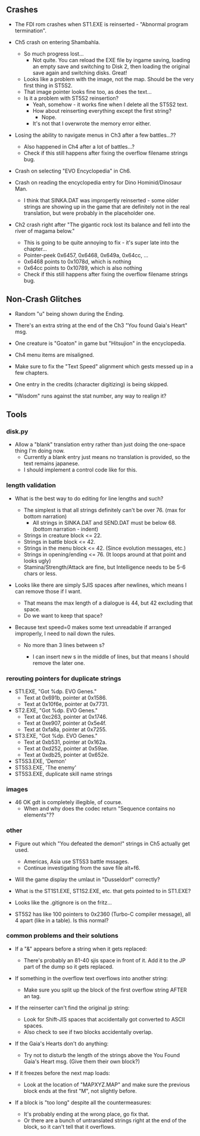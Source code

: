 ## Crashes
* The FDI rom crashes when ST1.EXE is reinserted - "Abnormal program termination".

* Ch5 crash on entering Shambahla.
    * So much progress lost...
        * Not quite. You can reload the EXE file by ingame saving, loading an empty save and switching to Disk 2, then loading the original save again and switching disks. Great!
    * Looks like a problem with the image, not the map. Should be the very first thing in ST5S2.
    * That image pointer looks fine too, as does the text...
    * Is it a problem with ST5S2 reinsertion?
        * Yeah, somehow - it works fine when I delete all the ST5S2 text.
        * How about reinserting everything except the first string?
            * Nope.
        * It's not that I overwrote the memory error either.
    
* Losing the ability to navigate menus in Ch3 after a few battles...??
    * Also happened in Ch4 after a lot of battles...?
    * Check if this still happens after fixing the overflow filename strings bug.

* Crash on selecting "EVO Encyclopedia" in Ch6.

* Crash on reading the encyclopedia entry for Dino Hominid/Dinosaur Man.
    * I think that SINKA.DAT was impropertly reinserted - some older strings are showing up in the game that are definitely not in the real translation, but were probably in the placeholder one.

* Ch2 crash right after "The gigantic rock lost its balance and fell into the river of magama below."
    * This is going to be quite annoying to fix - it's super late into the chapter...
    * Pointer-peek 0x6457, 0x6468, 0x649a, 0x64cc, ...
    * 0x6468 points to 0x1078d, which is nothing
    * 0x64cc points to 0x10789, which is also nothing
    * Check if this still happens after fixing the overflow filename strings bug.

## Non-Crash Glitches
* Random "u" being shown during the Ending.

* There's an extra string at the end of the Ch3 "You found Gaia's Heart" msg.

* One creature is "Goaton" in game but "Hitsujion" in the encyclopedia.

* Ch4 menu items are misaligned.

* Make sure to fix the "Text Speed" alignment which gests messed up in a few chapters.

* One entry in the credits (character digitizing) is being skipped.

* "Wisdom" runs against the stat number, any way to realign it?

## Tools

### disk.py
* Allow a "blank" translation entry rather than just doing the one-space thing I'm doing now.
    * Currently a blank entry just means no translation is provided, so the text remains japanese.
    * I should implement a control code like <blank> for this.

### length validation
* What is the best way to do editing for line lengths and such?
    * The simplest is that all strings definitely can't be over 76. (max for bottom narration)
        * All strings in SINKA.DAT and SEND.DAT must be below 68. (bottom narration - indent)
    * Strings in creature block <= 22.
    * Strings in battle block <= 42.
    * Strings in the menu block <= 42. (Since evolution messages, etc.)
    * Strings in opening/ending <= 76. (It loops around at that point and looks ugly)
    * Stamina/Strength/Attack are fine, but Intelligence needs to be 5-6 chars or less.

* Looks like there are simply SJIS spaces after newlines, which means I can remove those if I want.
    * That means the max length of a dialogue is 44, but 42 excluding that space.
    * Do we want to keep that space?

* Because text speed=0 makes some text unreadable if arranged improperly, I need to nail down the rules.
    * No more than 3 lines between <WAIT>s?
        * I can insert new <LN>s in the middle of lines, but that means I should remove the later one.

### rerouting pointers for duplicate strings 
* ST1.EXE, "Got %dp. EVO Genes."
    * Text at 0x691b, pointer at 0x1586.
    * Text at 0x10f6e, pointer at 0x7731.
* ST2.EXE, "Got %dp. EVO Genes."
    * Text at 0xc263, pointer at 0x1746.
    * Text at 0xe907, pointer at 0x5e4f.
    * Text at 0xfa8a, pointer at 0x7255.
* ST3.EXE, "Got %dp. EVO Genes."
    * Text at 0xb531, pointer at 0x162a.
    * Text at 0xd252, pointer at 0x59ae.
    * Text at 0xdb25, pointer at 0x652e.
* ST5S3.EXE, 'Demon'
* ST5S3.EXE, 'The enemy'
* ST5S3.EXE, duplicate skill name strings

### images
* 46 OK gdt is completely illegible, of course.
    * When and why does the codec return "Sequence contains no elements"??

### other
* Figure out which "You defeated the demon!" strings in Ch5 actually get used.
    * Americas, Asia use ST5S3 battle mssages.
    * Continue investigating from the save file alt+f6.
* Will the game display the umlaut in "Dusseldorf" correctly?
* What is the ST1S1.EXE, ST1S2.EXE, etc. that gets pointed to in ST1.EXE?

* Looks like the .gitignore is on the fritz...

* ST5S2 has like 100 pointers to 0x2360 (Turbo-C compiler message), all 4 apart (like in a table). Is this normal?

### common problems and their solutions
* If a "&" appears before a string when it gets replaced:
    * There's probably an 81-40 sjis space in front of it. Add it to the JP part of the dump so it gets replaced.

* If something in the overflow text overflows into another string:
    * Make sure you split up the block of the first overflow string AFTER an <END> tag.

* If the reinserter can't find the original jp string:
    * Look for Shift-JIS spaces that accidentally got converted to ASCII spaces.
    * Also check to see if two blocks accidentally overlap.

* If the Gaia's Hearts don't do anything:
    * Try not to disturb the length of the strings above the You Found Gaia's Heart msg. (Give them their own block?)

* If it freezes before the next map loads:
    * Look at the location of "MAPXYZ.MAP" and make sure the previous block ends at the first "M", not slightly before.

* If a block is "too long" despite all the countermeasures:
    * It's probably ending at the wrong place, go fix that.
    * Or there are a bunch of untranslated strings right at the end of the block, so it can't tell that it overflows.